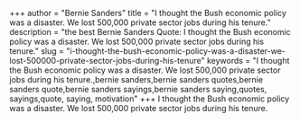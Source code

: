 +++
author = "Bernie Sanders"
title = "I thought the Bush economic policy was a disaster. We lost 500,000 private sector jobs during his tenure."
description = "the best Bernie Sanders Quote: I thought the Bush economic policy was a disaster. We lost 500,000 private sector jobs during his tenure."
slug = "i-thought-the-bush-economic-policy-was-a-disaster-we-lost-500000-private-sector-jobs-during-his-tenure"
keywords = "I thought the Bush economic policy was a disaster. We lost 500,000 private sector jobs during his tenure.,bernie sanders,bernie sanders quotes,bernie sanders quote,bernie sanders sayings,bernie sanders saying,quotes, sayings,quote, saying, motivation"
+++
I thought the Bush economic policy was a disaster. We lost 500,000 private sector jobs during his tenure.
